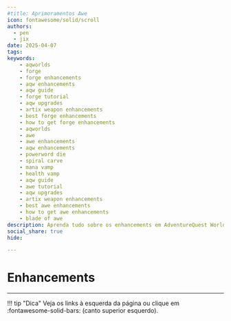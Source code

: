 ```yaml
---
#title: Aprimoramentos Awe
icon: fontawesome/solid/scroll
authors:
  - pen
  - jix
date: 2025-04-07
tags:
keywords:
    - aqworlds
    - forge
    - forge enhancements
    - aqw enhancements
    - aqw guide
    - forge tutorial
    - aqw upgrades
    - artix weapon enhancements
    - best forge enhancements
    - how to get forge enhancements
    - aqworlds
    - awe
    - awe enhancements
    - aqw enhancements
    - powerword die
    - spiral carve
    - mana vamp
    - health vamp
    - aqw guide
    - awe tutorial
    - aqw upgrades
    - artix weapon enhancements
    - best awe enhancements
    - how to get awe enhancements
    - blade of awe
description: Aprenda tudo sobre os enhancements em AdventureQuest Worlds!
social_share: true
hide:

---
```

# Enhancements
---
!!! tip "Dica"
    Veja os links à esquerda da página ou clique em :fontawesome-solid-bars: (canto superior esquerdo).
